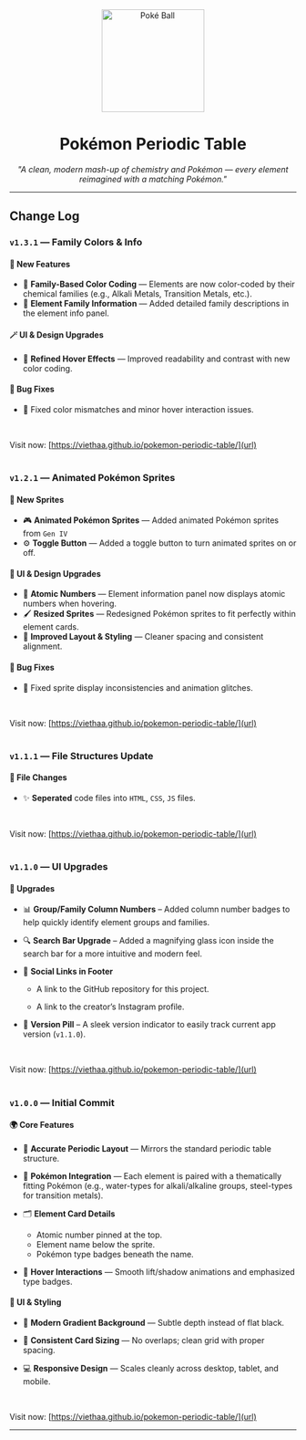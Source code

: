 <div align="center">
  <img src="https://upload.wikimedia.org/wikipedia/commons/thumb/5/51/Pokebola-pokeball-png-0.png/960px-Pokebola-pokeball-png-0.png" alt="Poké Ball" width="180" />
  <h1>Pokémon Periodic Table</h1>
  <p><em>"A clean, modern mash-up of chemistry and Pokémon — every element reimagined with a matching Pokémon."</em></p>
</div>

---

## Change Log

### `v1.3.1` — Family Colors & Info
#### 🌟 New Features
- 🌈 **Family-Based Color Coding** — Elements are now color-coded by their chemical families (e.g., Alkali Metals, Transition Metals, etc.).
- 🔬 **Element Family Information** — Added detailed family descriptions in the element info panel.

#### 🪄 UI & Design Upgrades
- 🎯 **Refined Hover Effects** — Improved readability and contrast with new color coding.

#### 🐞 Bug Fixes
- 🐛 Fixed color mismatches and minor hover interaction issues.

<br>

Visit now: [https://viethaa.github.io/pokemon-periodic-table/](url)

#

### `v1.2.1` — Animated Pokémon Sprites
#### 🎠 New Sprites
- 🎮 **Animated Pokémon Sprites** — Added animated Pokémon sprites from `Gen IV`
- ⚙️ **Toggle Button** — Added a toggle button to turn animated sprites on or off.

#### 🎨 UI & Design Upgrades
- 🧬 **Atomic Numbers** — Element information panel now displays atomic numbers when hovering.
- 🖌 **Resized Sprites** — Redesigned Pokémon sprites to fit perfectly within element cards.
- 🧹 **Improved Layout & Styling** — Cleaner spacing and consistent alignment.

#### 🐞 Bug Fixes
- 🐛 Fixed sprite display inconsistencies and animation glitches.

<br>

Visit now: [https://viethaa.github.io/pokemon-periodic-table/](url)

#

### `v1.1.1` — File Structures Update

#### 📂 File Changes

- ✨ **Seperated** code files into `HTML`, `CSS`, `JS` files.
<br>

Visit now: [https://viethaa.github.io/pokemon-periodic-table/](url)

#

### `v1.1.0` — UI Upgrades

#### 🚀 Upgrades

- 📊 **Group/Family Column Numbers** – Added column number badges to help quickly identify element groups and families.

- 🔍 **Search Bar Upgrade** – Added a magnifying glass icon inside the search bar for a more intuitive and modern feel.

- 📱 **Social Links in Footer** 

  -  A link to the GitHub repository for this project.

  - A link to the creator’s Instagram profile.

- 💊 **Version Pill** – A sleek version indicator to easily track current app version (`v1.1.0`).

<br>

Visit now: [https://viethaa.github.io/pokemon-periodic-table/](url)

#

### `v1.0.0` — Initial Commit

#### 🌍 Core Features

- 🎯 **Accurate Periodic Layout** — Mirrors the standard periodic table structure.  

- 🧩 **Pokémon Integration** — Each element is paired with a thematically fitting Pokémon (e.g., water-types for alkali/alkaline groups, steel-types for transition metals).  

- 🗂️ **Element Card Details**  
  - Atomic number pinned at the top.  
  - Element name below the sprite.  
  - Pokémon type badges beneath the name.  

- 💫 **Hover Interactions** — Smooth lift/shadow animations and emphasized type badges.  

#### 🎨 UI & Styling

- 🌅 **Modern Gradient Background** — Subtle depth instead of flat black.  

- 🧱 **Consistent Card Sizing** — No overlaps; clean grid with proper spacing.  

- 💻 **Responsive Design** — Scales cleanly across desktop, tablet, and mobile.

<br>

Visit now: [https://viethaa.github.io/pokemon-periodic-table/](url)

---
